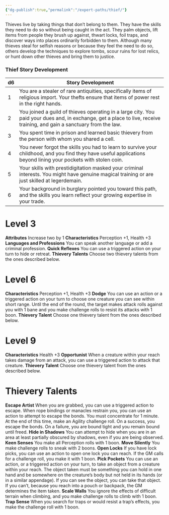 ```yaml
---
{"dg-publish":true,"permalink":"/expert-paths/thief/"}
---
```


Thieves live by taking things that don’t belong to them.
They have the skills they need to do so without being caught in the act. They palm objects, lift items from people they brush up against, thwart locks, foil traps, and discover ways into places ordinarily forbidden to them. Although many thieves steal for selfish reasons or because they feel the need to do so, others develop the techniques to explore tombs, scour ruins for lost relics, or hunt down other thieves and bring them to justice.
### Thief Story Development

| d6  | Story Development                                                                                                                                                       |
| --- | ----------------------------------------------------------------------------------------------------------------------------------------------------------------------- |
| 1   | You are a stealer of rare antiquities, specifically items of religious import. Your thefts ensure that items of power rest in the right hands.                          |
| 2   | You joined a guild of thieves operating in a large city. You paid your dues and, in exchange, get a place to live, receive training, and gain a sanctuary from the law. |
| 3   | You spent time in prison and learned basic thievery from the person with whom you shared a cell.                                                                        |
| 4   | You never forgot the skills you had to learn to survive your childhood, and you find they have useful applications beyond lining your pockets with stolen coin.         |
| 5   | Your skills with prestidigitation masked your criminal interests. You might have genuine magical training or are just skilled at legerdemain.                           |
| 6   | Your background in burglary pointed you toward this path, and the skills you learn reflect your growing expertise in your trade.                                        |
# Level 3
**Attributes** Increase two by 1
**Characteristics** Perception +1, Health +3
**Languages and Professions** You can speak another language or add a criminal profession.
**Quick Reflexes** You can use a triggered action on your turn to hide or retreat.
**Thievery Talents** Choose two thievery talents from the ones described below.
# Level 6
**Characteristics** Perception +1, Health +3
**Dodge** You can use an action or a triggered action on your turn to choose one creature you can see within short range. Until the end of the round, the target makes attack rolls against you with 1 bane and you make challenge rolls to resist its attacks with 1 boon.
**Thievery Talent** Choose one thievery talent from the ones described below.
# Level 9
**Characteristics** Health +3
**Opportunist** When a creature within your reach takes damage from an attack, you can use a triggered action to attack that creature.
**Thievery Talent** Choose one thievery talent from the ones described below.
# Thievery Talents
**Escape Artist** When you are grabbed, you can use a triggered action to escape.
When rope bindings or manacles restrain you, you can use an action to attempt to escape the bonds. You must concentrate for 1 minute. At the end of this time, make an Agility challenge roll. On a success, you escape the bonds. On a failure, you are bound tight and you remain bound until freed.
**Hide in Shadows** You can attempt to hide when you are in an area at least partially obscured by shadows, even if you are being observed.
**Keen Senses** You make all Perception rolls with 1 boon.
**Move Silently** You make challenge rolls to sneak with 2 boons.
**Open Locks** If you have lock picks, you can use an action to open one lock you can reach. If the GM calls for a challenge roll, you make it with 1 boon.
**Pick Pockets** You can use an action, or a triggered action on your turn, to take an object from a creature within your reach. The object taken must be something you can hold in one hand and be somewhere on the creature’s body but not held in its hands (or in a similar appendage). If you can see the object, you can take that object. If you can’t, because you reach into a pouch or backpack, the GM determines the item taken.
**Scale Walls** You ignore the effects of difficult terrain when climbing, and you make challenge rolls to climb with 1 boon.
**Trap Sense** When you search for traps or would resist a trap’s effects, you make the challenge roll with 1 boon.